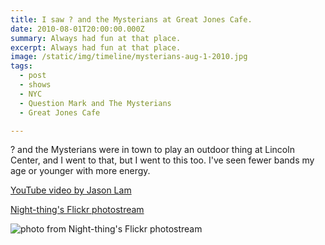 ```yaml
---
title: I saw ? and the Mysterians at Great Jones Cafe.
date: 2010-08-01T20:00:00.000Z
summary: Always had fun at that place.
excerpt: Always had fun at that place.
image: /static/img/timeline/mysterians-aug-1-2010.jpg
tags:
  - post 
  - shows
  - NYC
  - Question Mark and The Mysterians
  - Great Jones Cafe

---
```


? and the Mysterians were in town to play an outdoor thing at Lincoln Center, and I went to that, but I went to this too. I've seen fewer bands my age or younger with more energy.

[YouTube video by Jason Lam](https://www.youtube.com/watch?v=MOqYycT0wvc)

[Night-thing's Flickr photostream](https://www.flickr.com/photos/80327698@N00/4882106531/in/photostream/)

![photo from Night-thing's Flickr photostream](/static/img/timeline/mysterians-aug-1-2010.jpg "photo from Night-thing's Flickr photostream")